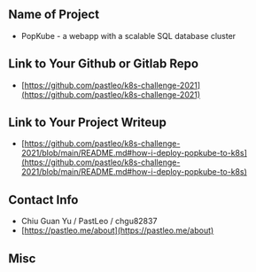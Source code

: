 ## Name of Project 
* PopKube - a webapp with a scalable SQL database cluster
 
## Link to Your Github or Gitlab Repo
* [https://github.com/pastleo/k8s-challenge-2021](https://github.com/pastleo/k8s-challenge-2021)

## Link to Your Project Writeup
* [https://github.com/pastleo/k8s-challenge-2021/blob/main/README.md#how-i-deploy-popkube-to-k8s](https://github.com/pastleo/k8s-challenge-2021/blob/main/README.md#how-i-deploy-popkube-to-k8s)

## Contact Info
* Chiu Guan Yu / PastLeo / chgu82837
* [https://pastleo.me/about](https://pastleo.me/about)

## Misc
